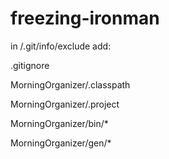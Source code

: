 freezing-ironman
================

in <root>/.git/info/exclude add:

.gitignore

MorningOrganizer/.classpath

MorningOrganizer/.project

MorningOrganizer/bin/*

MorningOrganizer/gen/*
